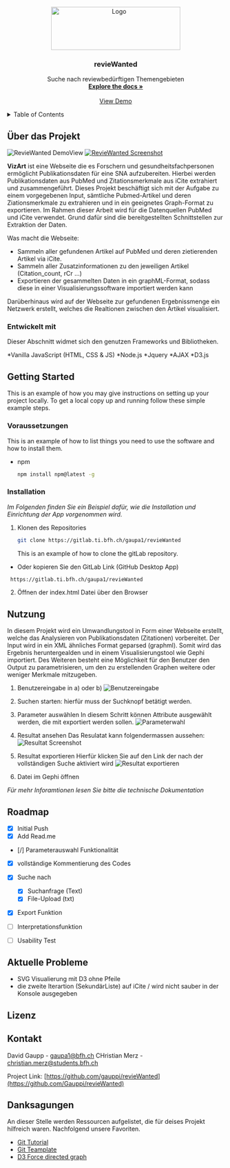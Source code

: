 <!-- PROJECT LOGO -->
<br />
<div align="center">
  <a href="https://gitlab.ti.bfh.ch/gaupa1/revieWanted">
    <img src="images/logo.png" alt="Logo" width="300" height="100">
  </a>

  <h3 align="center">revieWanted</h3>

  <p align="center">
    Suche nach reviewbedürftigen Themengebieten
    <br />
    <a href="https://gitlab.ti.bfh.ch/gaupa1/revieWanted"><strong>Explore the docs »</strong></a>
    <br />
    <br />
    <a href="https://gitlab.ti.bfh.ch/gaupa1/revieWanted">View Demo</a>
  </p>
</div>

<!-- TABLE OF CONTENTS -->
<details>
  <summary>Table of Contents</summary>
  <ol>
    <li>
      <a href="#about-the-project">Über das Projekt</a>
      <ul>
        <li><a href="#built-with">Entwickelt mit</a></li>
      </ul>
    </li>
    <li>
      <a href="#getting-started">Getting Started</a>
      <ul>
        <li><a href="#prerequisites">Voraussetzungen</a></li>
        <li><a href="#installation">Installation</a></li>
      </ul>
    </li>
    <li><a href="#usage">Nutzung</a></li>
    <li><a href="#roadmap">Roadmap</a></li>
    <li><a href="#license">Lizenz</a></li>
    <li><a href="#contact">Kontakt</a></li>
    <li><a href="#acknowledgments">Acknowledgments</a></li>
  </ol>
</details>

<!-- ABOUT THE PROJECT -->
## Über das Projekt
![RevieWanted DemoView][DemoView]
[![RevieWanted Screenshot][product-screenshot]](https://example.com)


**VizArt** ist eine Webseite die es Forschern und gesundheitsfachpersonen ermöglicht Publikationsdaten für eine SNA aufzubereiten. Hierbei werden Publikationsdaten aus PubMed und Zitationsmerkmale aus iCite extrahiert und zusammengeführt. Dieses Projekt beschäftigt sich mit der Aufgabe zu einem vorgegebenen Input, sämtliche Pubmed-Artikel und deren Ziationsmerkmale zu extrahieren und in ein geeignetes Graph-Format zu exportieren. Im Rahmen dieser Arbeit wird für die Datenquellen PubMed und iCite verwendet. Grund dafür sind die bereitgestellten Schnittstellen zur Extraktion der Daten.

Was macht die Webseite:
* Sammeln aller gefundenen Artikel auf PubMed und deren zietierenden Artikel via iCite. 
* Sammeln aller Zusatzinformationen zu den jeweiligen Artikel (Citation_count, rCr ...)
* Exportieren der gesammelten Daten in ein graphML-Format, sodass diese in einer Visualisierungssoftware importiert werden kann

Darüberhinaus wird auf der Webseite zur gefundenen Ergebnissmenge ein Netzwerk erstellt, welches die Realtionen zwischen den Artikel visualisiert. 

### Entwickelt mit

Dieser Abschnitt widmet sich den genutzen Frameworks und Bibliotheken.

*Vanilla JavaScript (HTML, CSS & JS)
*Node.js
*Jquery
*AJAX
*D3.js


<!-- GETTING STARTED -->
## Getting Started

This is an example of how you may give instructions on setting up your project locally.
To get a local copy up and running follow these simple example steps.

### Voraussetzungen

This is an example of how to list things you need to use the software and how to install them.
* npm
  ```sh
  npm install npm@latest -g
  ```

### Installation

_Im Folgenden finden Sie ein Beispiel dafür, wie die Installation und Einrichtung der App vorgenommen wird._

1. Klonen des Repositories
    ```sh
   git clone https://gitlab.ti.bfh.ch/gaupa1/revieWanted
   ```
   This is an example of how to clone the gitLab repository.
* Oder kopieren Sie den GitLab Link (GitHub Desktop App)
 ```sh
  https://gitlab.ti.bfh.ch/gaupa1/revieWanted
  ```

2. Öffnen der index.html Datei über den Browser 

<!-- USAGE EXAMPLES -->
## Nutzung

In diesem Projekt wird ein Umwandlungstool in Form einer Webseite erstellt, welche das Analysieren von Publikationsdaten (Zitationen) vorbereitet. Der Input wird in ein XML ähnliches Format geparsed (graphml). Somit wird das Ergebnis heruntergealden und in einem Visualisierungstool wie Gephi importiert. Des Weiteren besteht eine Möglichkeit für den Benutzer den Output zu parametrisieren, um den zu erstellenden Graphen weitere oder weniger Merkmale mitzugeben. 

1. Benutzereingabe in a) oder b)
![Benutzereingabe][step1]

2. Suchen starten: hierfür muss der Suchknopf betätigt werden.

3. Parameter auswählen
In diesem Schritt können Attribute ausgewählt werden, die mit exportiert werden sollen.
![Parameterwahl][step2]

4. Resultat ansehen
Das Resulatat kann folgendermassen aussehen:
![Resultat Screenshot][resultat]

5. Resultat exportieren
Hierfür klicken Sie auf den Link der nach der vollständigen Suche aktiviert wird
![Resultat exportieren][export]

6. Datei im Gephi öffnen

_Für mehr Inforamtionen lesen Sie bitte die technische Dokumentation_

<!-- ROADMAP -->
## Roadmap

- [x] Initial Push
- [x] Add Read.me
- [/] Parameterauswahl Funktionalität
- [X] vollständige Kommentierung des Codes  
- [X] Suche nach 
    - [X] Suchanfrage (Text)
    - [X] File-Upload (txt)
- [X] Export Funktion
- [ ] Interpretationsfunktion
- [ ] Usability Test


## Aktuelle Probleme
* SVG Visualierung mit D3 ohne Pfeile 
* die zweite Iterartion (SekundärListe) auf iCite / wird nicht sauber in der Konsole ausgegeben 



<!-- LICENSE -->
## Lizenz



<!-- CONTACT -->
## Kontakt

David Gaupp - gaupa1@bfh.ch
CHristian Merz - christian.merz@students.bfh.ch

Project Link: [https://github.com/gauppi/revieWanted](https://github.com/Gauppi/revieWanted)

<!-- ACKNOWLEDGMENTS -->
## Danksagungen

An dieser Stelle werden Ressourcen aufgelistet, die für deises Projekt hilfreich waren. Nachfolgend unsere Favoriten.
* [Git Tutorial](https://futurelab.pages.ti.bfh.ch/lecture-series/documentation/)
* [Git Teamplate](https://github.com/othneildrew/Best-README-Template)
* [D3 Force directed graph](https://bl.ocks.org/heybignick/3faf257bbbbc7743bb72310d03b86ee8)



<!-- MARKDOWN LINKS & IMAGES -->
<!-- https://www.markdownguide.org/basic-syntax/#reference-style-links -->
[DemoView]: images/DemoView.PNG
[product-screenshot]: images/product-screenshot.PNG
[step1]: images/step1.PNG
[step2]: images/step2.PNG
[resultat]: images/resultat.PNG
[export]: images/export.PNG